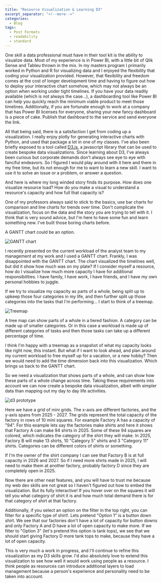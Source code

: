 ```yaml
---
title: "Resource Visualization & Learning D3"
excerpt_separator: "<!--more-->"
categories:
  - Blog
tags:
  - Post Formats
  - readability
  - standard
---
```



One skill a data professional must have in their tool kit is the ability to visualize data. 
Most of my experience is in Power BI, with a little bit of Qlik Sense and Tableu thrown in the mix. 
In my masters program I primarily worked in Python and R for visualizing data and I enjoyed the flexibility that coding your visualization provided.
However, that flexibility and freedom comes at the cost of longer development time and having to figure out how to deploy your interactive chart somehow, which may not always be an option when working under tight timelines. 
If you have your data readily available  (which is not always the case...), a dashboarding tool like Power BI can help you quickly reach the minimum viable product to meet those timelines. 
Additionally, if you are fortunate enough to work at a company that has Power BI licenses for everyone, sharing your new fancy dashboard is a piece of cake. 
Publish that dashboard to the service and send everyone the link. 


All that being said, there is a satisfaction I get from coding up a visualization. I really enjoy plotly for generating interactive charts with Python, and used that package a lot in one of my classes.
I've also been briefly exposed to a tool called [D3.js](https://d3js.org/), a javascript library that can be used to create bespoke data visualizations. 
Since learning about D3, I've always been curious but corporate demands don't always see eye to eye with fanciful endeavors. 
So I figured I would play around with it here and there in my free time, but its not enough for me to want to learn a new skill.
I want to use it to solve an issue or a problem, or answer a question. 


And here is where my long winded story finds its purpose. How does one visualize resource load? 
How do you make a visual to understand a resource's capacity and how full that capacity is?


One of my professors always said to stick to the basics, use bar charts for comparison and line charts for trends over time. 
Don't complicate the visualization, focus on the data and the story you are trying to tell with it. 
I think that is very sound advice, but I'm here to have some fun and learn something new. I've built those boring charts before. 

A GANTT chart could be an option.

![GANTT chart](https://github.com/lnav1519.github.io/assets/images/gantt.png)

I recently presented on the current workload of the analyst team to my management at my work and I used a GANTT chart. 
Frankly, I was disappointed with the GANTT chart. 
The chart visualized the timelines well, but did it show how much was on my plate? 
If I consider myself a resource, how do I visualize how much more capacity I have for additional responsibilities.
I have family, I have work, I have friends, and I have my own personal hobbies to juggle.

If we try to visualize my capacity as parts of a whole, being split up to upkeep those four categories in my life, 
and then further split up those categories into the tasks that I'm performing... I start to think of a treemap. 

![Treemap](https://github.com/lnav1519.github.io/assets/images/treemap.png)

A tree map can show parts of a whole in a tiered fashion. A category can be made up of smaller categories. 
Or in this case a workload is made up of different categories of tasks and then those tasks can take up a different percentage of time. 

I think I'm happy with a treemap as a snapshot of what my capacity looks like right now, this instant.
But what if I want to look ahead, and plan around my current workload to free myself up for a vacation, or a new hobby?
Then we would need to add the time dimension back into this visualization. Which brings us back to the GANTT chart. 

So we need a visualization that shows parts of a whole, and can show how these parts of a whole change across time.
Taking these requirements into account we can now create a bespoke data visualization, albeit with simpler data than mapping out my day to day life activities. 

![d3 prototype](https://github.com//lnav1519.github.io/assets/images/d3_prototype.png)

Here we have a grid of mini grids. The x-axis are different factories, and the y-axis spans from 2025 - 2027.
The grids represent the total capacity of the factory in rows of 10 mini squares. For example Factory A has a capacity of "94".
For this example lets say the factories make shirts and here it shows that Factory A can make 94 shirts in 2025. 
Some of these 94 squares are colored, which indicates the category of the shirt they will make. 
In 2025, Factory B will make 13 shirts, 10 "Category 5" shirts and 3 "Category 11" shirts. Categories can be different colors of shirts or something. 

If I'm the owner of the shirt company I can see that Factory B is at full capacity in 2026 and 2027. 
So if I need more shirts made in 2025, I will need to make them at another factory, probably factory D since they are completely open in 2025. 


Now there are other neat features, and you will have to trust me because my web dev skills are not great so I haven't figured out how to embed the visualization. 
But its fully interactive!
If you hover over on the squares it will tell you what category of shirt it is and how much total demand there is for that category of shirt at that factory.

Additionally, if you select an option on the filter in the top right, you can filter for a specific type of shirt!. Lets pretend "Option 1" is a button down shirt.
We see that our factories don't have a lot of capacity for button downs and only Factory A and D have a lot of open capacity to make more. 
If we filter to "Option 3" (let's pretend this option is tank tops), we see that we should start giving Factory D more tank tops to make, because they have a lot of open capacity. 

This is very much a work in progress, and I'll continue to refine this visualization as my D3 skills grow. I'd also absolutely love to extend this visualization to 
see how well it would work using people as a resource. I think people as resources can introduce additional layers to load management because a person's experience and personality need to be taken into account. 
